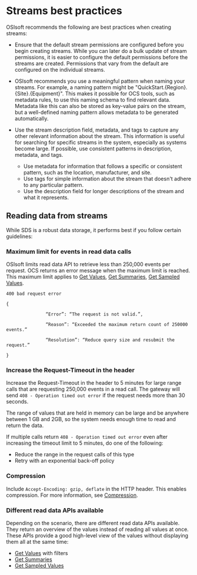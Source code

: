 ﻿---
uid: bpStreams
---
# Streams best practices

<!-- David Moler: Id/name should be used to identify stream easily (pattern is still good). If user is creating, they should put the metadata in metadata, not expect rules to do it. We can add that as an aside. -->

OSIsoft recommends the following are best practices when creating streams:

- Ensure that the default stream permissions are configured before you begin creating streams. While you can later do a bulk update of stream permissions, it is easier to configure the default permissions before the streams are created. Permissions that vary from the default are configured on the individual streams. 

- OSIsoft recommends you use a meaningful pattern when naming your streams. For example, a naming pattern might be "QuickStart.{Region}.{Site}.{Equipment}". This makes it possible for OCS tools, such as metadata rules, to use this naming schema to find relevant data. Metadata like this can also be stored as key-value pairs on the stream, but a well-defined naming pattern allows metadata to be generated automatically. 

  <!-- I removed the following  and added a note in step 5 below telling them to leave it blank. --> <!-- 3. Use the stream name to provide a more readable name for the string than the stream ID itself. -->

- Use the stream description field, metadata, and tags to capture any other relevant information about the stream. This information is useful for searching for specific streams in the system, especially as systems become large. If possible, use consistent patterns in description, metadata, and tags.
   - Use metadata for information that follows a specific or consistent pattern, such as the location, manufacturer, and site. 
   - Use tags for simple information about the stream that doesn't adhere to any particular pattern.
   - Use the description field for longer descriptions of the stream and what it represents.

## Reading data from streams
While SDS is a robust data storage, it performs best if you follow certain guidelines: 

### Maximum limit for events in read data calls 

OSIsoft limits read data API to retrieve less than 250,000 events per request.
OCS returns an error message when the maximum limit is reached.  
This maximum limit applies to [Get Values](xref:sdsReadingDataApi#get-values), [Get Summaries](xref:sdsReadingDataApi#get-summaries), [Get Sampled Values](xref:sdsReadingDataApi#get-sampled-values).
 

```text
400 bad request error

{ 

               “Error”: “The request is not valid.”, 

               “Reason”: “Exceeded the maximum return count of 250000 events.” 

               “Resolution”: “Reduce query size and resubmit the request.” 

} 
```

### Increase the Request-Timeout in the header 

Increase the Request-Timeout in the header to 5 minutes for large range calls that are requesting 250,000 events in a read call. 
The gateway will send ``408 - Operation timed out error`` if the request needs more than 30 seconds. 

The range of values that are held in memory can be large and be anywhere between 1 GB and 2GB, so the system needs enough time to read and return the data.

If multiple calls return ``408 - Operation timed out error`` even after increasing the timeout limit to 5 minutes, do one of the following: 

- Reduce the range in the request calls of this type 
- Retry with an exponential back-off policy

 

### Compression 

Include ``Accept-Encoding: gzip, deflate`` in the HTTP header. 
This enables compression. For more information, see [Compression](xref:sdsCompression#supported-compression-schemes). 

 
### Different read data APIs available
Depending on the scenario, there are different read data APIs available.
They return an overview of the values instead of reading all values at once.
These APIs provide a good high-level view of the values without displaying them all at the same time: 
- [Get Values](xref:sdsReadingDataApi#get-values) with filters
- [Get Summaries](xref:sdsReadingDataApi#get-summaries) 
- [Get Sampled Values](xref:sdsReadingDataApi#get-sampled-values) 

 


